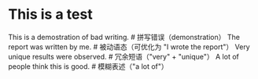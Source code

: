 # This is a test

This is a demostration of bad writing.  # 拼写错误（demonstration）
The report was written by me.           # 被动语态（可优化为 "I wrote the report"）
Very unique results were observed.      # 冗余短语（"very" + "unique"）
A lot of people think this is good.     # 模糊表述（"a lot of"）

